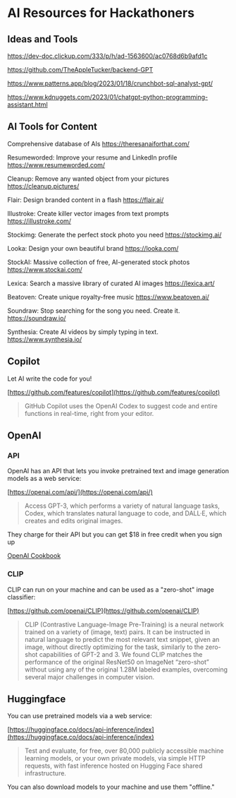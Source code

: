# AI Resources for Hackathoners

## Ideas and Tools
https://dev-doc.clickup.com/333/p/h/ad-1563600/ac0768d6b9afd1c

https://github.com/TheAppleTucker/backend-GPT

https://www.patterns.app/blog/2023/01/18/crunchbot-sql-analyst-gpt/

https://www.kdnuggets.com/2023/01/chatgpt-python-programming-assistant.html

## AI Tools for Content
Comprehensive database of AIs
https://theresanaiforthat.com/

Resumeworded: Improve your resume and LinkedIn profile
https://www.resumeworded.com/

Cleanup: Remove any wanted object from your pictures
https://cleanup.pictures/

Flair: Design branded content in a flash
https://flair.ai/

Illustroke: Create killer vector images from text prompts
https://illustroke.com/

Stockimg: Generate the perfect stock photo you need
https://stockimg.ai/

Looka: Design your own beautiful brand
https://looka.com/

StockAI: Massive collection of free, AI-generated stock photos
https://www.stockai.com/

Lexica: Search a massive library of curated AI images
https://lexica.art/

Beatoven: Create unique royalty-free music
https://www.beatoven.ai/

Soundraw: Stop searching for the song you need. Create it.
https://soundraw.io/

Synthesia: Create AI videos by simply typing in text.
https://www.synthesia.io/



## Copilot
Let AI write the code for you!

[https://github.com/features/copilot](https://github.com/features/copilot)

> GitHub Copilot uses the OpenAI Codex to suggest code and entire functions in real-time, right from your editor.

## OpenAI

### API
OpenAI has an API that lets you invoke pretrained text and image generation models as a web service:

[https://openai.com/api/](https://openai.com/api/)

> Access GPT-3, which performs a variety of natural language tasks, Codex, which translates natural language to code, and DALL·E, which creates and edits original images.

They charge for their API but you can get $18 in free credit when you sign up

[OpenAI Cookbook](https://github.com/openai/openai-cookbook)

### CLIP

CLIP can run on your machine and can be used as a "zero-shot" image classifier:

[https://github.com/openai/CLIP](https://github.com/openai/CLIP)

> CLIP (Contrastive Language-Image Pre-Training) is a neural network trained on a variety of (image, text) pairs. It can be instructed in natural language to predict the most relevant text snippet, given an image, without directly optimizing for the task, similarly to the zero-shot capabilities of GPT-2 and 3. We found CLIP matches the performance of the original ResNet50 on ImageNet “zero-shot” without using any of the original 1.28M labeled examples, overcoming several major challenges in computer vision.



## Huggingface

You can use pretrained models via a web service:

[https://huggingface.co/docs/api-inference/index](https://huggingface.co/docs/api-inference/index)

> Test and evaluate, for free, over 80,000 publicly accessible machine learning models, or your own private models, via simple HTTP requests, with fast inference hosted on Hugging Face shared infrastructure.

You can also download models to your machine and use them "offline."
